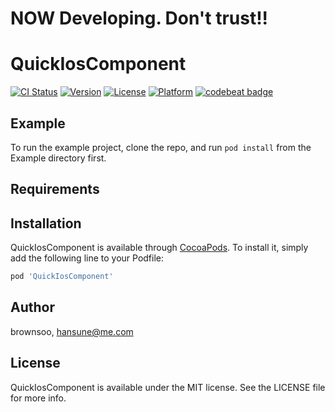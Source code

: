 
# NOW Developing. Don't trust!!

# QuickIosComponent

[![CI Status](https://img.shields.io/travis/brownsoo/QuickIosComponent.svg?style=flat)](https://travis-ci.org/brownsoo/QuickIosComponent)
[![Version](https://img.shields.io/cocoapods/v/QuickIosComponent.svg?style=flat)](https://cocoapods.org/pods/QuickIosComponent)
[![License](https://img.shields.io/cocoapods/l/QuickIosComponent.svg?style=flat)](https://cocoapods.org/pods/QuickIosComponent)
[![Platform](https://img.shields.io/cocoapods/p/QuickIosComponent.svg?style=flat)](https://cocoapods.org/pods/QuickIosComponent)
[![codebeat badge](https://codebeat.co/badges/9b15f5e0-786c-4ca3-b2d4-828371079336)](https://codebeat.co/projects/github-com-brownsoo-quickios-master)

## Example

To run the example project, clone the repo, and run `pod install` from the Example directory first.

## Requirements

## Installation

QuickIosComponent is available through [CocoaPods](https://cocoapods.org). To install
it, simply add the following line to your Podfile:

```ruby
pod 'QuickIosComponent'
```

## Author

brownsoo, hansune@me.com

## License

QuickIosComponent is available under the MIT license. See the LICENSE file for more info.
